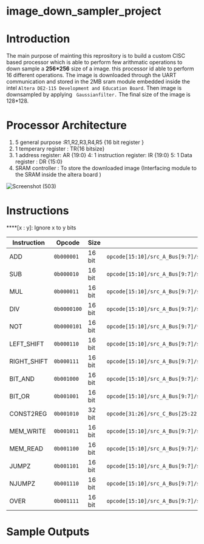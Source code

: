# image_down_sampler_project

# Introduction
  
  The main purpose of mainting this reprository is to build a custom CISC based processor which is able to perform few arithmatic operations to 
  down sample a **256*256** size of a image. this processor id able to perform 16 different operations. The image is downloaded through the UART communication 
  and stored in the 2MB sram module embedded inside the intel ```Altera DE2-115 Development and Education Board```. Then image is downsampled by applying ``` Gaussianfilter.```
  The final size of the image is 128*128.
  
  # Processor Architecture
  
   1. 5 general purpose :R1,R2,R3,R4,R5 {16 bit register }
   2. 1 temperary register : TR{16 bitsize}
   3. 1 address register: AR {19:0}
   4: 1 instruction register: IR {19:0}
   5: 1 Data register : DR {15:0}
   6. SRAM controller : To store the downloaded image (Interfacing module to the SRAM inside the altera board )
  
![Screenshot (503)](https://user-images.githubusercontent.com/37435024/99287186-f0aff680-285f-11eb-9220-f559fed2df73.png)  

#  Instructions

****[x : y]: Ignore x to y bits 

|Instruction|Opcode|Size|ISA|Description|
|----|-----|-----|------|-------|
|ADD|```0b000001```|16 bit|```opcode[15:10]/src_A_Bus[9:7]/src_B_bus[6:4]/destination_C_bus[3:0]```|Rc<---RA+RB|
|SUB|```0b000010```|16 bit|```opcode[15:10]/src_A_Bus[9:7]/src_B_bus[6:4]/destination_C_bus[3:0]```|Rc<---RA-RB|
|MUL|```0b000011```|16 bit|```opcode[15:10]/src_A_Bus[9:7]/src_B_bus[6:4]/destination_C_bus[3:0]```|Rc<---RA*RB|
|DIV|```0b0000100```|16 bit|```opcode[15:10]/src_A_Bus[9:7]/src_B_bus[6:4]/destination_C_bus[3:0]```|Rc<---RA/RB|
|NOT|```0b0000101```|16 bit|```opcode[15:10]/src_A_Bus[9:7]/****[6:4]/destination_C_bus[3:0]```|Rc<---~RA|
|LEFT_SHIFT|```0b000110```|16 bit|```opcode[15:10]/src_A_Bus[9:7]/src_B_bus[6:4]/destination_C_bus[3:0]```|Rc<---RA<<RB|
|RIGHT_SHIFT|```0b000111```|16 bit|```opcode[15:10]/src_A_Bus[9:7]/src_B_bus[6:4]/destination_C_bus[3:0]```|Rc<---RA>>RB|
|BIT_AND|```0b001000```|16 bit|```opcode[15:10]/src_A_Bus[9:7]/src_B_bus[6:4]/destination_C_bus[3:0]```|Rc<---RA&RB|
|BIT_OR|```0b001001```|16 bit|```opcode[15:10]/src_A_Bus[9:7]/src_B_bus[6:4]/destination_C_bus[3:0]```|Rc<---RA|RB|
|CONST2REG|```0b001010```|32 bit|```opcode[31:26]/src_C_Bus[25:22]/****[22:16]/Value[15:0]```|Rc<---Value|
|MEM_WRITE|```0b001011```|16 bit|```opcode[15:10]/src_A_Bus[9:7]/src_B_bus[6:4]/destination_C_bus[3:0]```|Rc<---RA+RB|
|MEM_READ|```0b001100```|16 bit|```opcode[15:10]/src_A_Bus[9:7]/src_B_bus[6:4]/destination_C_bus[3:0]```|Rc<---RA+RB|
|JUMPZ|```0b001101```|16 bit|```opcode[15:10]/src_A_Bus[9:7]/src_B_bus[6:4]/destination_C_bus[3:0]```|Rc<---RA+RB|
|NJUMPZ|```0b001110```|16 bit|```opcode[15:10]/src_A_Bus[9:7]/src_B_bus[6:4]/destination_C_bus[3:0]```|Rc<---RA+RB|
|OVER|```0b001111```|16 bit|```opcode[15:10]/src_A_Bus[9:7]/src_B_bus[6:4]/destination_C_bus[3:0]```|Rc<---RA+RB|

# Sample Outputs
